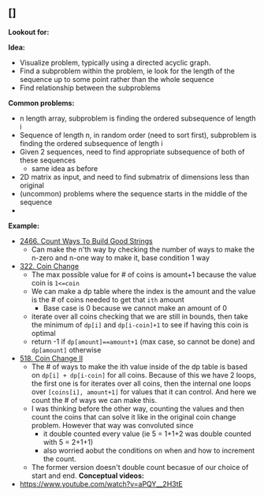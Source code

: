 ## []
**Lookout for:**

**Idea:**
* Visualize problem, typically using a directed acyclic graph.
* Find a subproblem within the problem, ie look for the length of the sequence up to some point rather than the whole sequence
* Find relationship between the subproblems

**Common problems:**
*  n length array, subproblem is finding the ordered subsequence of length i
* Sequence of length n, in random order (need to sort first), subproblem is finding the ordered subsequence of length i
* Given 2 sequences, need to find appropriate subsequence of both of these sequences
	* same idea as before
* 2D matrix as input, and need to find submatrix of dimensions less than original 
* (uncommon) problems where the sequence starts in the middle of the sequence
* 
**Example:**
* [2466. Count Ways To Build Good Strings](https://leetcode.com/problems/count-ways-to-build-good-strings/)
	* Can make the n'th way by checking the number of ways to make the n-zero and n-one way to make it, base condition 1 way
* [322. Coin Change](https://leetcode.com/problems/coin-change/)
	* The max possible value for # of coins is amount+1 because the value coin is `1<=coin`
	* We can make a dp table where the index is the amount and the value is the # of coins needed to get that `ith` amount
		* Base case is 0 because we cannot make an amount of 0
	* iterate over all coins checking that we are still in bounds, then take the minimum of `dp[i]` and `dp[i-coin]+1` to see if having this coin is optimal
	* return -1 if `dp[amount]==amount+1` (max case, so cannot be done) and `dp[amount]` otherwise
* [518. Coin Change II](https://leetcode.com/problems/coin-change-ii/submissions/1496773127/)
	* The # of ways to make the ith value inside of the dp table is based on `dp[i] + dp[i-coin]` for all coins. Because of this we have 2 loops, the first one is for iterates over all coins, then the internal one loops over `[coins[i], amount+1]` for values that it can control. And here we count the # of ways we can make this.
	* I was thinking before the other way, counting the values and then count the coins that can solve it like in the original coin change problem. However that way was convoluted since
		* it double counted every value (ie 5 = 1+1+2 was double counted with 5 = 2+1+1)
		* also worried aobut the conditions on when and how to increment the count.
	* The former version doesn't double count becasue of our choice of start and end. 
**Conceptual videos:**
* https://www.youtube.com/watch?v=aPQY__2H3tE 
